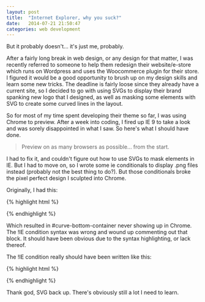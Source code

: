 ```yaml
---
layout: post
title:  "Internet Explorer, why you suck?"
date:   2014-07-21 21:50:47
categories: web development
---
```


But it probably doesn't... it's just me, probably.

After a fairly long break in web design, or any design for that matter, I was recently referred to someone to help them redesign their website/e-store which runs on Wordpress and uses the Woocommerce plugin for their store. I figured it would be a good opportunity to brush up on my design skills and learn some new tricks. The deadline is fairly loose since they already have a current site, so I decided to go with using SVGs to display their brand spanking new logo that I designed, as well as masking some elements with SVG to create some curved lines in the layout.

<!--more-->

So for most of my time spent developing their theme so far, I was using Chrome to preview. After a week into coding, I fired up IE 9 to take a look and was sorely disappointed in what I saw. So here's what I should have done.

>Preview on as many browsers as possible... from the start.

I had to fix it, and couldn't figure out how to use SVGs to mask elements in IE. But I had to move on, so I wrote some ie conditionals to display .png files instead (probably not the best thing to do?). But those conditionals broke the pixel perfect design I sculpted into Chrome.

Originally, I had this:

{% highlight html %}
<!--[if IE]>
<div id="ie-bottom-curve">
	<img src="<?php bloginfo('template_directory');?>/inc/img/ie/curvebottom.png">
</div>
<![endif]-->

<!--[if !IE]>
<div id="curve-bottom-container">
	<?php include ('inc/img/svg/curveouterbottom.svg'); ?>
</div>
<![endif]-->
{% endhighlight %}

Which resulted in #curve-bottom-container never showing up in Chrome. The !IE condition syntax was wrong and wound up commenting out that block. It should have been obvious due to the syntax highlighting, or lack thereof.

The !IE condition really should have been written like this:

{% highlight html %}
<!--[if !(IE)]><!-->
<div id="curve-bottom-container">
	<?php include ('inc/img/svg/curveouterbottom.svg'); ?>
</div>
<!--<![endif]-->
{% endhighlight %}

Thank god, SVG back up. There's obviously still a lot I need to learn.